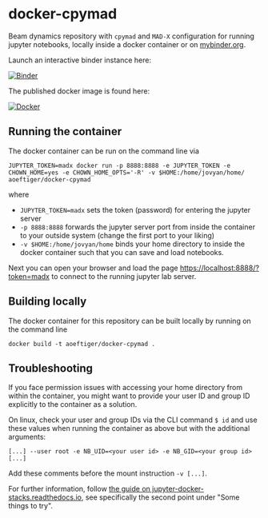 # docker-cpymad
Beam dynamics repository with `cpymad` and `MAD-X` configuration for running jupyter notebooks, locally inside a docker container or on [mybinder.org](https://mybinder.org/).

Launch an interactive binder instance here:

[![Binder](https://mybinder.org/badge_logo.svg)](https://mybinder.org/v2/gh/aoeftiger/docker-cpymad/HEAD)

The published docker image is found here:

[![Docker](https://shields.api-test.nl:/docker/image-size/aoeftiger/docker-cpymad?logo=docker)](https://hub.docker.com/r/aoeftiger/docker-cpymad)

## Running the container
The docker container can be run on the command line via

    JUPYTER_TOKEN=madx docker run -p 8888:8888 -e JUPYTER_TOKEN -e CHOWN_HOME=yes -e CHOWN_HOME_OPTS='-R' -v $HOME:/home/jovyan/home/ aoeftiger/docker-cpymad

where

 - `JUPYTER_TOKEN=madx` sets the token (password) for entering the jupyter server
 - `-p 8888:8888` forwards the jupyter server port from inside the container to your outside system (change the first port to your liking)
 - `-v $HOME:/home/jovyan/home` binds your home directory to inside the docker container such that you can save and load notebooks.

Next you can open your browser and load the page [https://localhost:8888/?token=madx](https://localhost:8888/?token=madx) to connect to the running jupyter lab server.

## Building locally
The docker container for this repository can be built locally by running on the command line

    docker build -t aoeftiger/docker-cpymad .

## Troubleshooting
If you face permission issues with accessing your home directory from within the container, you might want to provide your user ID and group ID explicitly to the container as a solution.

On linux, check your user and group IDs via the CLI command `$ id` and use these values when running the container as above but with the additional arguments:

    [...] --user root -e NB_UID=<your user id> -e NB_GID=<your group id> [...]

Add these comments before the mount instruction `-v [...]`.

For further information, follow [the guide on jupyter-docker-stacks.readthedocs.io](https://jupyter-docker-stacks.readthedocs.io/en/latest/using/troubleshooting.html#permission-denied-when-mounting-volumes), see specifically the second point under "Some things to try".

